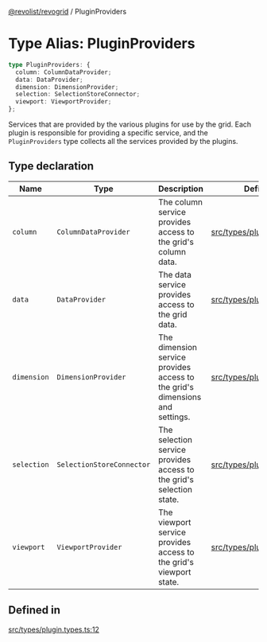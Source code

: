 [@revolist/revogrid](README.md) / PluginProviders

# Type Alias: PluginProviders

```ts
type PluginProviders: {
  column: ColumnDataProvider;
  data: DataProvider;
  dimension: DimensionProvider;
  selection: SelectionStoreConnector;
  viewport: ViewportProvider;
};
```

Services that are provided by the various plugins for use by the grid. Each plugin
is responsible for providing a specific service, and the `PluginProviders` type collects all the services provided
by the plugins.

## Type declaration

| Name | Type | Description | Defined in |
| ------ | ------ | ------ | ------ |
| `column` | `ColumnDataProvider` | The column service provides access to the grid's column data. | [src/types/plugin.types.ts:28](https://github.com/revolist/revogrid/blob/d396742969a06bfcb70f8e511e9e4fd6e640c7e3/src/types/plugin.types.ts#L28) |
| `data` | `DataProvider` | The data service provides access to the grid data. | [src/types/plugin.types.ts:16](https://github.com/revolist/revogrid/blob/d396742969a06bfcb70f8e511e9e4fd6e640c7e3/src/types/plugin.types.ts#L16) |
| `dimension` | `DimensionProvider` | The dimension service provides access to the grid's dimensions and settings. | [src/types/plugin.types.ts:20](https://github.com/revolist/revogrid/blob/d396742969a06bfcb70f8e511e9e4fd6e640c7e3/src/types/plugin.types.ts#L20) |
| `selection` | `SelectionStoreConnector` | The selection service provides access to the grid's selection state. | [src/types/plugin.types.ts:24](https://github.com/revolist/revogrid/blob/d396742969a06bfcb70f8e511e9e4fd6e640c7e3/src/types/plugin.types.ts#L24) |
| `viewport` | `ViewportProvider` | The viewport service provides access to the grid's viewport state. | [src/types/plugin.types.ts:32](https://github.com/revolist/revogrid/blob/d396742969a06bfcb70f8e511e9e4fd6e640c7e3/src/types/plugin.types.ts#L32) |

## Defined in

[src/types/plugin.types.ts:12](https://github.com/revolist/revogrid/blob/d396742969a06bfcb70f8e511e9e4fd6e640c7e3/src/types/plugin.types.ts#L12)
